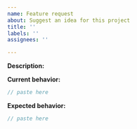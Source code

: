 ```yaml
---
name: Feature request
about: Suggest an idea for this project
title: ''
labels: ''
assignees: ''

---
```


**Description:**

<!-- description for new feature -->

**Current behavior:**

```go
// paste here
```

**Expected behavior:**

```go
// paste here
```

